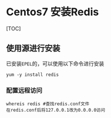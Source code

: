 # Centos7 安装Redis

[TOC]

## 使用源进行安装

已安装`EPEL`的，可以使用以下命令进行安装

````shell
yum -y install redis
````



### 配置远程访问

```shell
whereis redis #查找redis.conf文件
在redis.conf后将127.0.0.1改为0.0.0.0访问
```

